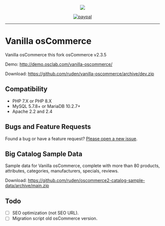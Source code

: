 <p align="center"><img src="https://i.ibb.co/PjyZh88/vanilla-oscommerce.png"></p>

<p align="center"><a href="https://paypal.me/ValeriiRudenko/10"><img src="https://www.paypalobjects.com/en_US/i/btn/btn_donateCC_LG.gif" alt="paypal"></a></p>

---

Vanilla osCommerce
==================

Vanilla osCommerce this fork osCommerce v2.3.5

Demo: <http://demo.osclab.com/vanilla-oscommerce/>

Download: <https://github.com/ruden/vanilla-oscommerce/archive/dev.zip>

Compatibility
-------------

* PHP 7.X or PHP 8.X
* MySQL 5.7.8+ or MariaDB 10.2.7+
* Apache 2.2 and 2.4

Bugs and Feature Requests
-------------------------

Found a bug or have a feature request? [Please open a new issue](https://github.com/ruden/vanilla-oscommerce/issues/new).

Big Catalog Sample Data
-----------------------

Sample data for Vanilla osCommerce, complete with more than 80 products, attributes, categories, manufacturers, specials, reviews.

Download: <https://github.com/ruden/oscommerce2-catalog-sample-data/archive/main.zip>

Todo
----

* [ ] SEO optimization (not SEO URL).
* [ ] Migration script old osCommerce version.
